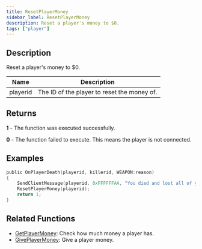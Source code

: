 ```yaml
---
title: ResetPlayerMoney
sidebar_label: ResetPlayerMoney
description: Reset a player's money to $0.
tags: ["player"]
---
```


## Description

Reset a player's money to $0.

| Name     | Description                                 |
| -------- | ------------------------------------------- |
| playerid | The ID of the player to reset the money of. |

## Returns

**1** - The function was executed successfully.

**0** - The function failed to execute. This means the player is not connected.

## Examples

```c
public OnPlayerDeath(playerid, killerid, WEAPON:reason)
{
    SendClientMessage(playerid, 0xFFFFFFAA, "You died and lost all of your cash!");
    ResetPlayerMoney(playerid);
    return 1;
}
```

## Related Functions

- [GetPlayerMoney](GetPlayerMoney): Check how much money a player has.
- [GivePlayerMoney](GivePlayerMoney): Give a player money.

